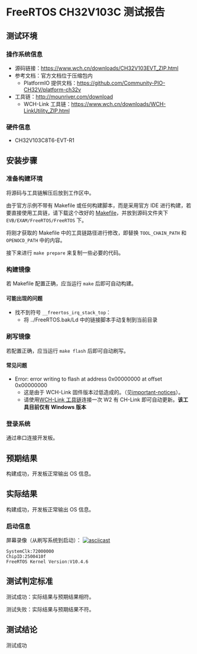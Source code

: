 # FreeRTOS CH32V103C 测试报告

## 测试环境

### 操作系统信息

- 源码链接：https://www.wch.cn/downloads/CH32V103EVT_ZIP.html
- 参考文档：官方文档位于压缩包内
    - PlatformIO 提供文档：https://github.com/Community-PIO-CH32V/platform-ch32v
- 工具链：http://mounriver.com/download
    - WCH-Link 工具链：https://www.wch.cn/downloads/WCH-LinkUtility_ZIP.html

### 硬件信息

- CH32V103C8T6-EVT-R1

## 安装步骤

### 准备构建环境

将源码与工具链解压后放到工作区中。

由于官方示例不带有 Makefile 或任何构建脚本，而是采用官方 IDE 进行构建，若要直接使用工具链，请下载这个改好的 [Makefile](./Makefile)，并放到源码文件夹下 `EVB/EXAM/FreeRTOS/FreeRTOS` 下。

将刚才获取的 Makefile 中的工具链路径进行修改，即替换 `TOOL_CHAIN_PATH` 和 `OPENOCD_PATH` 中的内容。

接下来进行 `make prepare` 来复制一些必要的代码。

### 构建镜像

若 Makefile 配置正确，应当运行 `make` 后即可自动构建。

#### 可能出现的问题

- 找不到符号 `__freertos_irq_stack_top`：
    - 将 ../FreeRTOS.bak/Ld 中的链接脚本手动复制到当前目录

### 刷写镜像

若配置正确，应当运行 `make flash` 后即可自动刷写。

#### 常见问题

- Error: error writing to flash at address 0x00000000 at offset 0x00000000
    - 这是由于 WCH-Link 固件版本过低造成的。（见[important-notices](https://github.com/Community-PIO-CH32V/platform-ch32v?tab=readme-ov-file#important-notices)）。
    - 请使用[WCH-Link 工具链](https://www.wch.cn/downloads/WCH-LinkUtility_ZIP.html)连接一次 W2 有 CH-Link 即可自动更新。**该工具目前仅有 Windows 版本**


### 登录系统

通过串口连接开发板。

## 预期结果

构建成功，开发板正常输出 OS 信息。

## 实际结果

构建成功，开发板正常输出 OS 信息。

### 启动信息

屏幕录像（从刷写系统到启动）：
[![asciicast](https://asciinema.org/a/uml0eDGjJXKoaFuPn2K1D2WSv.svg)](https://asciinema.org/a/uml0eDGjJXKoaFuPn2K1D2WSv)

```log
SystemClk:72000000
ChipID:2500410f
FreeRTOS Kernel Version:V10.4.6
```

## 测试判定标准

测试成功：实际结果与预期结果相符。

测试失败：实际结果与预期结果不符。

## 测试结论

测试成功